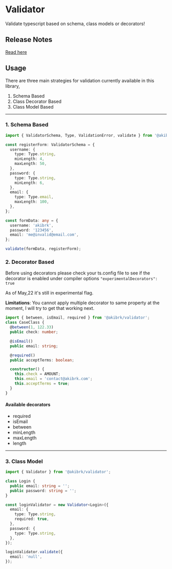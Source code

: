 # Validator

Validate typescript based on schema, class models or decorators!

## Release Notes

[Read here](./CHANGELOG.md)

## Usage

There are three main strategies for validation currently available in this library,

1. Schema Based
2. Class Decorator Based
3. Class Model Based

---

### 1. Schema Based

```ts
import { ValidatorSchema, Type, ValidationError, validate } from '@akibrk/validator';

const registerForm: ValidatorSchema = {
  username: {
    type: Type.string,
    minLength: 4,
    maxLength: 50,
  },
  password: {
    type: Type.string,
    minLength: 6,
  },
  email: {
    type: Type.email,
    maxLength: 100,
  },
};

const formData: any = {
  username: 'akibrk',
  password: '123456',
  email: 'me@invalid@email.com',
};

validate(formData, registerForm);
```

### 2. Decorator Based

Before using decorators please check your ts.config file to see if the decorator is enabled under compiler options `"experimentalDecorators": true`

As of May,22 it's still in experimental flag.

**Limitations**: You cannot apply multiple decorator to same property at the moment, I will try to get that working next.

```ts
import { between, isEmail, required } from '@akibrk/validator';
class CaseClass {
  @between(1, 122.33)
  public check: number;

  @isEmail()
  public email: string;

  @required()
  public acceptTerms: boolean;

  constructor() {
    this.check = AMOUNT;
    this.email = 'contact@akibrk.com';
    this.acceptTerms = true;
  }
}
```

#### Available decorators

- required
- isEmail
- between
- minLength
- maxLength
- length

---

### 3. Class Model

```ts
import { Validator } from '@akibrk/validator';

class Login {
  public email: string = '';
  public password: string = '';
}

const loginValidator = new Validator<Login>({
  email: {
    type: Type.string,
    required: true,
  },
  password: {
    type: Type.string,
  },
});

loginValidator.validate({
  email: 'null',
});
```

